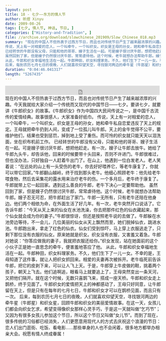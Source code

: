 ```yaml
---
layout: post
title: 18 - 七夕——东方的情人节
author: 昕煜 Xinyu
date: 2009-08-26
tags: [七夕, 情人节, 神话, 节日, ]
categories: ["History-and-Tradition", ]
file: //archive.org/download/slowchinese_201909/Slow_Chinese_018.mp3
summary: "现在的中国人不但热衷于过西方节日，而且也对传统节日产生了越来越浓厚的兴趣。今天我就给大家介绍一个传统而又现代的中国节日——七夕。要讲七夕，就要讲《牛郎织女》的故事。《牛郎织女》作为中国四大民间传说之一，是中国千古流传的爱情经典。故事很感人，大家准备好纸巾。  
传说，天上有一对相爱的恋人，一个叫牵牛，一个叫织女。织女是王母的孙女，她和牵牛私自恋爱违反了天上的规定。王母就把牵牛扔到人间，变成了一位孤儿叫牛郎。天上的金牛觉得不公平，要维护他们，结果也受到惩罚，掉到地上受了重伤。而可怜的织女就只能天天以泪洗面，坐在织布机前工作。  
已经转世的牛郎没有父母，只能和他的哥哥、嫂子生活在一起。可是嫂子很讨厌牛郎，想把他赶走。有一次，嫂子让牛郎去放牛。她给了牛郎九头牛，却告诉他，回来的时候要带十头回来，否则不许进门。牛郎很难过，但也没办法，只好独自一人赶着牛出门了。在山上，他遇到一位白发老人。老人笑着说：“在远处的山上有一头受伤的老牛，你去好好喂养它，等老牛康复了，你就可以带它回家。”牛郎翻山越岭，终于找到那头老牛。他细心照顾老牛：他先给老牛喂食物，然后去采集花的露水用来治疗老牛的伤。一个多月后，老牛终于康复了。牛郎就带上它一起回家。遇到这么善良的牛郎，老牛下决心一定要帮助他。  
虽然回到了家，但是嫂子仍然很讨厌牛郎，常常虐待他。这个时候，老牛就想办法帮助牛郎。嫂子忍无可忍，把牛郎赶出了家门。牛郎一无所有，只有老牛还陪在他身边。他们两个相依为命，在外面生活了好几年。有一次，老牛突然开口说话了。它告诉牛郎：“今天从天上来的仙女在水池洗澡，你去把那件红色的仙衣藏起来，那个仙女就会成为你的妻子。”牛郎很惊讶，但还是按照老牛说的去做了。牛郎躲在水池旁边等待，不一会儿，几位美丽的仙女从天上飘然而至，她们脱掉仙衣，跳进水池。牛郎跑出来，拿走了红色的仙衣。仙女们受到惊吓，马上穿上衣服逃走了，只剩下那位没有衣服的仙女。原来她就是织女。织女没有衣服，又害羞又着急。牛郎对她说：“你答应做我的妻子，我就把衣服还给你。”织女发现，站在她面前的这个小伙子正是她一直思念的牵牛，便害羞地答应了他。  
从此，牛郎和织女幸福地生活在一起。牛郎种田，织女料理家务。不久，他们生下了一儿一女。不幸的是，王母知道了这件事，就让人把织女抓回来。相爱的夫妻再次被拆开。老牛临死前告诉牛郎，把它的皮剥下来，可以让人飞上天。于是，牛郎穿上牛皮做的鞋，挑着两个孩子，朝天上飞去。他们追啊追，眼看马上就要追上了，王母突然变出一条天河，又把他们隔开。就在这个时候，无数只喜鹊飞来，搭成一座天桥。牛郎和织女走上鹊桥，终于见面了。牛郎织女的爱情把天上的神都感动了，王母只好同意，让牛郎留在天上，但是只有在每年的七月七日，牛郎和织女才可以在鹊桥见面，而且只有一次。  
后来，每到农历七月七日的夜晚，人们就喜欢仰望天空，寻找银河两边的牵牛星（牛郎星）和织女星，回顾牛郎和织女的美丽爱情故事。在这一天，女孩儿们都会向织女乞求，希望变得像织女那样心灵手巧，于是这一天就叫做“乞巧节”；又因为有很多女孩儿参加这个节日，所以这个节日又叫做“女儿节”。而到了现在，很多传统的习俗都已经消失，人们更愿意用现代人的方式去庆祝这个浪漫的节日：恋人们出门逛街、吃饭、看电影……那些单身的人也不会闲着，很多地方都举办相亲大会。祝愿有情人终成眷属！"
duration: "0:04:46.041317"
length: "5267435"
---
```


<iframe src="https://archive.org/embed/slowchinese_201909/Slow_Chinese_018.mp3" width="500" height="30" frameborder="0" webkitallowfullscreen="true" mozallowfullscreen="true" allowfullscreen></iframe>
现在的中国人不但热衷于过西方节日，而且也对传统节日产生了越来越浓厚的兴趣。今天我就给大家介绍一个传统而又现代的中国节日——七夕。要讲七夕，就要讲《牛郎织女》的故事。《牛郎织女》作为中国四大民间传说之一，是中国千古流传的爱情经典。故事很感人，大家准备好纸巾。  
传说，天上有一对相爱的恋人，一个叫牵牛，一个叫织女。织女是王母的孙女，她和牵牛私自恋爱违反了天上的规定。王母就把牵牛扔到人间，变成了一位孤儿叫牛郎。天上的金牛觉得不公平，要维护他们，结果也受到惩罚，掉到地上受了重伤。而可怜的织女就只能天天以泪洗面，坐在织布机前工作。  
已经转世的牛郎没有父母，只能和他的哥哥、嫂子生活在一起。可是嫂子很讨厌牛郎，想把他赶走。有一次，嫂子让牛郎去放牛。她给了牛郎九头牛，却告诉他，回来的时候要带十头回来，否则不许进门。牛郎很难过，但也没办法，只好独自一人赶着牛出门了。在山上，他遇到一位白发老人。老人笑着说：“在远处的山上有一头受伤的老牛，你去好好喂养它，等老牛康复了，你就可以带它回家。”牛郎翻山越岭，终于找到那头老牛。他细心照顾老牛：他先给老牛喂食物，然后去采集花的露水用来治疗老牛的伤。一个多月后，老牛终于康复了。牛郎就带上它一起回家。遇到这么善良的牛郎，老牛下决心一定要帮助他。  
虽然回到了家，但是嫂子仍然很讨厌牛郎，常常虐待他。这个时候，老牛就想办法帮助牛郎。嫂子忍无可忍，把牛郎赶出了家门。牛郎一无所有，只有老牛还陪在他身边。他们两个相依为命，在外面生活了好几年。有一次，老牛突然开口说话了。它告诉牛郎：“今天从天上来的仙女在水池洗澡，你去把那件红色的仙衣藏起来，那个仙女就会成为你的妻子。”牛郎很惊讶，但还是按照老牛说的去做了。牛郎躲在水池旁边等待，不一会儿，几位美丽的仙女从天上飘然而至，她们脱掉仙衣，跳进水池。牛郎跑出来，拿走了红色的仙衣。仙女们受到惊吓，马上穿上衣服逃走了，只剩下那位没有衣服的仙女。原来她就是织女。织女没有衣服，又害羞又着急。牛郎对她说：“你答应做我的妻子，我就把衣服还给你。”织女发现，站在她面前的这个小伙子正是她一直思念的牵牛，便害羞地答应了他。  
从此，牛郎和织女幸福地生活在一起。牛郎种田，织女料理家务。不久，他们生下了一儿一女。不幸的是，王母知道了这件事，就让人把织女抓回来。相爱的夫妻再次被拆开。老牛临死前告诉牛郎，把它的皮剥下来，可以让人飞上天。于是，牛郎穿上牛皮做的鞋，挑着两个孩子，朝天上飞去。他们追啊追，眼看马上就要追上了，王母突然变出一条天河，又把他们隔开。就在这个时候，无数只喜鹊飞来，搭成一座天桥。牛郎和织女走上鹊桥，终于见面了。牛郎织女的爱情把天上的神都感动了，王母只好同意，让牛郎留在天上，但是只有在每年的七月七日，牛郎和织女才可以在鹊桥见面，而且只有一次。  
后来，每到农历七月七日的夜晚，人们就喜欢仰望天空，寻找银河两边的牵牛星（牛郎星）和织女星，回顾牛郎和织女的美丽爱情故事。在这一天，女孩儿们都会向织女乞求，希望变得像织女那样心灵手巧，于是这一天就叫做“乞巧节”；又因为有很多女孩儿参加这个节日，所以这个节日又叫做“女儿节”。而到了现在，很多传统的习俗都已经消失，人们更愿意用现代人的方式去庆祝这个浪漫的节日：恋人们出门逛街、吃饭、看电影……那些单身的人也不会闲着，很多地方都举办相亲大会。祝愿有情人终成眷属！
